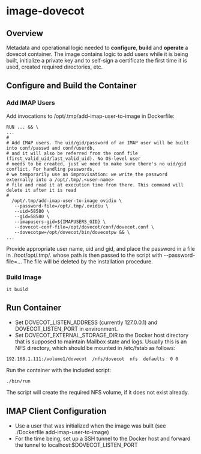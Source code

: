 # image-dovecot

## Overview

Metadata and operational logic needed to __configure__, __build__ and __operate__ a dovecot container. The image 
contains logic to add users while it is being built, initialize a private key and to self-sign a certificate 
the first time it is used, created required directories, etc.

## Configure and Build the Container

### Add IMAP Users

Add invocations to /opt/.tmp/add-imap-user-to-image in Dockerfile:

````
RUN ... && \
...
#
# Add IMAP users. The uid/gid/password of an IMAP user will be built into conf/passwd and conf/userdb,
# and it will also be referred from the conf file (first_valid_uid/last_valid_uid). No OS-level user
# needs to be created, just we need to make sure there's no uid/gid conflict. For handling passwords,
# we temporarily use an improvisation: we write the password externally into a /opt/.tmp/.<user-name>
# file and read it at execution time from there. This command will delete it after it is read
#
  /opt/.tmp/add-imap-user-to-image ovidiu \
   --password-file=/opt/.tmp/.ovidiu \
   --uid=58580 \
   --gid=58580 \
   --imapusers-gid=${IMAPUSERS_GID} \
   --dovecot-conf-file=/opt/dovecot/conf/dovecot.conf \
   --dovecotpw=/opt/dovecot/bin/dovecotpw && \
...
````

Provide appropriate user name, uid and gid, and place the password in a file in ./root/opt/.tmp/.<username>
whose path is then passed to the script with --password-file=... The file will be deleted by the installation
procedure. 

### Build Image

````
it build
````

## Run Container

* Set DOVECOT_LISTEN_ADDRESS (currently 127.0.0.1) and DOVECOT_LISTEN_PORT in environment.
* Set DOVECOT_EXTERNAL_STORAGE_DIR to the Docker host directory that is supposed to maintain Mailbox state and logs. 
Usually this is an NFS directory, which should be mounted in /etc/fstab as follows:

````
192.168.1.111:/volume1/dovecot  /nfs/dovecot  nfs  defaults  0 0
````

Run the container with the included script:

````
./bin/run
````

The script will create the required NFS volume, if it does not exist already.

## IMAP Client Configuration

* Use a user that was initialized when the image was built (see ./Dockerfile add-imap-user-to-image)
* For the time being, set up a SSH tunnel to the Docker host and forward the tunnel to localhost:$DOVECOT_LISTEN_PORT

  
